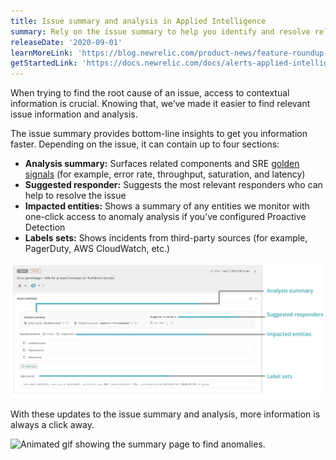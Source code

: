 ```yaml
---
title: Issue summary and analysis in Applied Intelligence
summary: Rely on the issue summary to help you identify and resolve relevant issues.
releaseDate: '2020-09-01'
learnMoreLink: 'https://blog.newrelic.com/product-news/feature-roundup-applied-intelligence/'
getStartedLink: 'https://docs.newrelic.com/docs/alerts-applied-intelligence/applied-intelligence/incident-intelligence/get-started-incident-intelligence#issue-feed'
---
```


When trying to find the root cause of an issue, access to contextual information is crucial. Knowing that, we’ve made it easier to find relevant issue information and analysis.

The issue summary provides bottom-line insights to get you information faster. Depending on the issue, it can contain up to four sections:

* **Analysis summary:** Surfaces related components and SRE [golden signals](https://landing.google.com/sre/sre-book/chapters/monitoring-distributed-systems/#xref_monitoring_golden-signals) (for example, error rate, throughput, saturation, and latency)
* **Suggested responder:** Suggests the most relevant responders who can help to resolve the issue
* **Impacted entities:** Shows a summary of any entities we monitor with one-click access to anomaly analysis if you’ve configured Proactive Detection
* **Labels sets:** Shows incidents from third-party sources (for example, PagerDuty, AWS CloudWatch, etc.)

![Screenshot showing the analysis summary.](./images/whats_up_ai_summary.webp "whats_up_ai_summary.webp")

With these updates to the issue summary and analysis, more information is always a click away.

![Animated gif showing the summary page to find anomalies.](./images/whats_up_anomaly_analysis_demo.gif "whats_up_anomaly_analysis_demo.gif")
